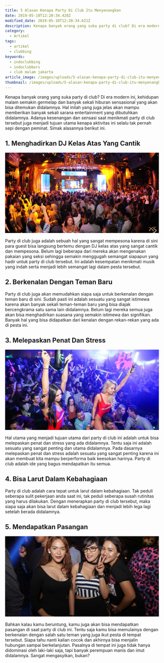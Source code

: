 ```yaml
---
title: 5 Alasan Kenapa Party Di Club Itu Menyenangkan
date: 2019-05-10T12:20:34.428Z
modified_date: 2019-05-10T12:20:34.621Z
description: Kenapa banyak orang yang suka party di club? Di era modern ini, kehidupan dunia malam semakin germelap dan banyak sekali hiburan sensasional.
category:
  - Artikel
tags:
  - artikel
  - clubbing
keywords:
  - indoclubbing
  - indoclubbers
  - club malam jakarta
article_image: /images/uploads/5-alasan-kenapa-party-di-club-itu-menyenangkan-1.jpg
thumbnail: /images/uploads/5-alasan-kenapa-party-di-club-itu-menyenangkan-2-030.jpg
---
```

Kenapa banyak orang yang suka party di club? Di era modern ini, kehidupan malam semakin germelap dan banyak sekali hiburan sensasional yang akan bisa ditemukan didalamnya. Hal inilah yang juga jelas akan mampu memberikan banyak sekali sarana entertainment yang dibutuhkan didalamnya. Adanya kesenangan dan sensasi saat menikmati party di club tersebut juga menjadi tujuan utama kenapa aktivitas ini selalu tak pernah sepi dengan peminat. Simak alasannya berikut ini.

## 1. Menghadirkan DJ Kelas Atas Yang Cantik

![5 Alasan Kenapa Party Di Club Itu Menyenangkan](/images/uploads/5-alasan-kenapa-party-di-club-itu-menyenangkan-3.jpg)

Party di club juga adalah sebuah hal yang sangat mempesona karena di sini para guest bisa langsung bertemu dengan DJ kelas atas yang sangat cantik dan mempesona. Belum lagi beberapa dari mereka akan mengenakan pakaian yang seksi sehingga semakin menggugah semangat siapapun yang hadir untuk party di club tersebut. Ini adalah kesempatan menikmati musik yang indah serta menjadi lebih semangat lagi dalam pesta tersebut.

## 2. Berkenalan Dengan Teman Baru

Party di club juga akan memudahkan siapa saja untuk berkenalan dengan teman baru di sini. Sudah pasti ini adalah sesuatu yang sangat istimewa karena akan banyak sekali teman-teman baru yang bisa diajak bercengkrama satu sama lain didalamnya. Belum lagi mereka semua juga akan bisa menghadirkan suasana yang semakin istimewa dan signifikan. Banyak hal yang bisa didapatkan dari kenalan dengan rekan-rekan yang ada di pesta ini.

## 3. Melepaskan Penat Dan Stress

![5 Alasan Kenapa Party Di Club Itu Menyenangkan](/images/uploads/party.jpg)

Hal utama yang menjadi tujuan utama dari party di club ini adalah untuk bisa melepaskan penat dan stress yang ada didalamnya. Tentu saja ini adalah sesuatu yang sangat penting dan utama didalamnya. Pada dasarnya melepaskan penat dan stress adalah sesuatu yang sangat penting karena ini akan membuat kita mampu berperforma baik keesokan harinya. Party di club adalah ide yang bagus mendapatkan itu semua.

## 4. Bisa Larut Dalam Kebahagiaan

Party di club adalah cara tepat untuk larut dalam kebahagiaan. Tak peduli seberapa sulit pekerjaan anda saat ini, tak peduli seberapa susah rutinitas yang harus dilakukan. Dengan menerapkan party di club tersebut, maka siapa saja akan bisa larut dalam kebahagiaan dan menjadi lebih lega lagi setelah berada didalamnya.

## 5. Mendapatkan Pasangan

![5 Alasan Kenapa Party Di Club Itu Menyenangkan](/images/uploads/5-alasan-kenapa-party-di-club-itu-menyenangkan-1.jpg)

Bahkan kalau kamu beruntung, kamu juga akan bisa mendapatkan pasangan di saat party di club ini. Tentu saja kamu bisa memulainya dengan berkenalan dengan salah satu teman yang juga ikut pesta di tempat tersebut. Siapa tahu nanti kalian cocok dan akhirnya bisa menjalin hubungan sampai berkelanjutan. Pasalnya di tempat ini juga tidak hanya didominasi oleh laki-laki saja, tapi banyak perempuan manis dan imut didalamnya. Sangat mengasyikan, bukan?
